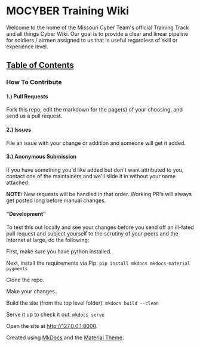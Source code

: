 # MOCYBER Training Wiki

Welcome to the home of the Missouri Cyber Team's official Training Track and all things Cyber Wiki.  Our goal is to provide a clear and linear pipeline for soldiers / airmen assigned to us that is useful regardless of skill or experience level.

## [Table of Contents](docs/index.md)

### How To Contribute

#### 1.) Pull Requests  
Fork this repo, edit the markdown for the page(s) of your choosing, and send us a pull request.

#### 2.) Issues
File an issue with your change or addition and someone will get it added.

#### 3.) Anonymous Submission
If you have something you'd like added but don't want attributed to you, contact one of the maintainers and we'll slide it in without your name attached.

**NOTE:** New requests will be handled in that order.  Working PR's will always get posted long before manual changes.

#### "Development"

To test this out locally and see your changes before you send off an ill-fated pull request and subject yourself to the scrutiny of your peers and the Internet at large, do the following:

First, make sure you have python installed.

Next, install the requirements via Pip: `pip install mkdocs mkdocs-material pygments`

Clone the repo.

Make your changes.

Build the site (from the top level folder): `mkdocs build --clean`

Serve it up to check it out: `mkdocs serve`

Open the site at http://127.0.0.1:8000.   



Created using [MkDocs](http://www.mkdocs.org/) and the [Material Theme](http://squidfunk.github.io/mkdocs-material/).  
